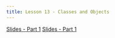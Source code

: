 ```yaml
---
title: Lesson 13 - Classes and Objects
---
```


[Slides - Part 1](https://github.com/novillo-cs/apcsa_material/blob/main/lessons/13_classes_objects_part_1.pdf)
[Slides - Part 1](https://github.com/novillo-cs/apcsa_material/blob/main/lessons/13_classes_objects_part_2.pdf)
